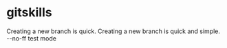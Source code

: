 # gitskills
Creating a new branch is quick.
Creating a new branch is quick and simple.
--no-ff
test mode
